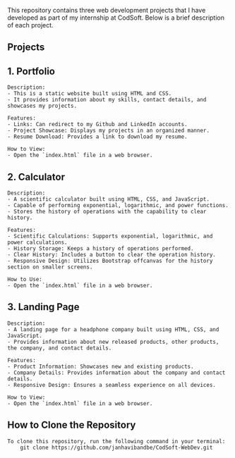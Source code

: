 This repository contains three web development projects that I have developed as part of my internship at CodSoft. Below is a brief description of each project.

## Projects
## 1. Portfolio 
    Description:
    - This is a static website built using HTML and CSS.
    - It provides information about my skills, contact details, and showcases my projects.

    Features:
    - Links: Can redirect to my Github and LinkedIn accounts.
    - Project Showcase: Displays my projects in an organized manner.
    - Resume Download: Provides a link to download my resume.

    How to View:
    - Open the `index.html` file in a web browser.

## 2. Calculator
    Description:
    - A scientific calculator built using HTML, CSS, and JavaScript.
    - Capable of performing exponential, logarithmic, and power functions.
    - Stores the history of operations with the capability to clear history.

    Features:
    - Scientific Calculations: Supports exponential, logarithmic, and power calculations.
    - History Storage: Keeps a history of operations performed.
    - Clear History: Includes a button to clear the operation history.
    - Responsive Design: Utilizes Bootstrap offcanvas for the history section on smaller screens.

    How to Use:
    - Open the `index.html` file in a web browser.

## 3. Landing Page
    Description:
    - A landing page for a headphone company built using HTML, CSS, and JavaScript.
    - Provides information about new released products, other products, the company, and contact details.

    Features:
    - Product Information: Showcases new and existing products.
    - Company Details: Provides information about the company and contact details.
    - Responsive Design: Ensures a seamless experience on all devices.

    How to View:
    - Open the `index.html` file in a web browser.

## How to Clone the Repository
    To clone this repository, run the following command in your terminal:
        git clone https://github.com/janhavibandbe/CodSoft-WebDev.git